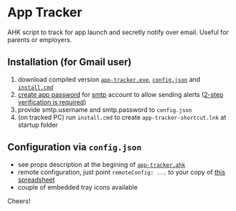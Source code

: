# App Tracker
AHK script to track for app launch and secretly notify over email. Useful for parents or employers.

## Installation (for Gmail user)
1. download compiled version [`app-tracker.exe`](app-tracker.exe), [`config.json`](config.json) and [`install.cmd`](install.cmd)
2. [create app password](https://security.google.com/settings/security/apppasswords) for [smtp](https://en.wikipedia.org/wiki/Simple_Mail_Transfer_Protocol#Outgoing_mail_SMTP_server) account to allow sending alerts ([2-step verification is required](https://support.google.com/accounts/answer/185839))
3. provide smtp.username and smtp.password to `config.json`
4. (on tracked PC) run `install.cmd` to create `app-tracker-shortcut.lnk` at startup folder 

## Configuration via `config.json`
- see props description at the begining of [`app-tracker.ahk`](app-tracker.ahk)
- remote configuration, just point `remoteConfig: ...` to your copy of [this spreadsheet](https://docs.google.com/spreadsheets/d/13uh9TW2axb28s9i2lOH9ShnHjEdAqKyGZayvVwDs1CA)
- couple of embedded tray icons available

Cheers!

